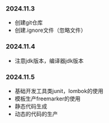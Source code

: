 ### 2024.11.3
+ 创建git仓库
+ 创建.ignore文件（忽略文件）
### 2024.11.4
+ 注意jdk版本，编译器jdk版本
### 2024.11.5
+ 基础开发工具类junit，lombok的使用
+ 模板生产freemarker的使用
+ 静态代码生成
+ 动态的代码的生产